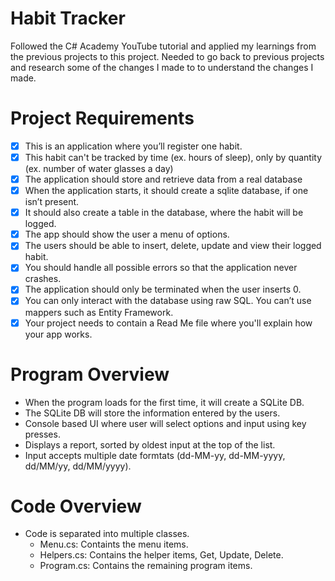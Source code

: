# Habit Tracker

Followed the C# Academy YouTube tutorial and applied my learnings from the previous projects to this project. Needed to go back to previous projects and research some of the changes I made to to understand the changes I made.

# Project Requirements

- [x] This is an application where you’ll register one habit.
- [x] This habit can't be tracked by time (ex. hours of sleep), only by quantity (ex. number of water glasses a day)
- [x] The application should store and retrieve data from a real database
- [x] When the application starts, it should create a sqlite database, if one isn’t present.
- [x] It should also create a table in the database, where the habit will be logged.
- [x] The app should show the user a menu of options.
- [x] The users should be able to insert, delete, update and view their logged habit.
- [x] You should handle all possible errors so that the application never crashes.
- [x] The application should only be terminated when the user inserts 0.
- [x] You can only interact with the database using raw SQL. You can’t use mappers such as Entity Framework.
- [x] Your project needs to contain a Read Me file where you'll explain how your app works.

# Program Overview

- When the program loads for the first time, it will create a SQLite DB.
- The SQLite DB will store the information entered by the users.
- Console based UI where user will select options and input using key presses.
- Displays a report, sorted by oldest input at the top of the list.
- Input accepts multiple date formtats (dd-MM-yy, dd-MM-yyyy, dd/MM/yy, dd/MM/yyyy).

# Code Overview

- Code is separated into multiple classes.
    - Menu.cs: Containts the menu items.
    - Helpers.cs: Contains the helper items, Get, Update, Delete.
    - Program.cs: Contains the remaining program items.